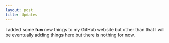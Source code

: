 ```yaml
---
layout: post
title: Updates
---
```

I added some **fun** new things to my GitHub website but other than that I will be eventually adding things here but there is nothing for now.
